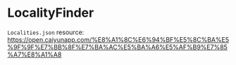 # LocalityFinder

`Localities.json` resource: 
https://open.caiyunapp.com/%E8%A1%8C%E6%94%BF%E5%8C%BA%E5%9F%9F%E7%BB%8F%E7%BA%AC%E5%BA%A6%E5%AF%B9%E7%85%A7%E8%A1%A8
